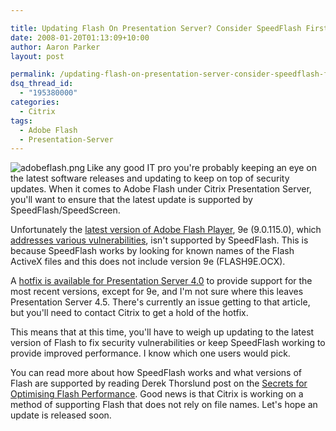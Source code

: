 ```yaml
---

title: Updating Flash On Presentation Server? Consider SpeedFlash First
date: 2008-01-20T01:13:09+10:00
author: Aaron Parker
layout: post

permalink: /updating-flash-on-presentation-server-consider-speedflash-first/
dsq_thread_id:
  - "195380000"
categories:
  - Citrix
tags:
  - Adobe Flash
  - Presentation-Server
---
```

<img src="{{site.baseurl}}/media/2008/02/adobeflash.png" align="left" alt="adobeflash.png" />Like any good IT pro you're probably keeping an eye on the latest software releases and updating to keep on top of security updates. When it comes to Adobe Flash under Citrix Presentation Server, you'll want to ensure that the latest update is supported by SpeedFlash/SpeedScreen.

Unfortunately the [latest version of Adobe Flash Player]({{site.baseurl}}/general/looking-for-adobe-flash-player-download-links), 9e (9.0.115.0), which [addresses various vulnerabilities](http://www.adobe.com/support/security/index.html#flashplayer), isn't supported by SpeedFlash. This is because SpeedFlash works by looking for known names of the Flash ActiveX files and this does not include version 9e (FLASH9E.OCX). 

A [hotfix is available for Presentation Server 4.0](http://support.citrix.com/article/CTX115426) to provide support for the most recent versions, except for 9e, and I'm not sure where this leaves Presentation Server 4.5. There's currently an issue getting to that article, but you'll need to contact Citrix to get a hold of the hotfix.

This means that at this time, you'll have to weigh up updating to the latest version of Flash to fix security vulnerabilities or keep SpeedFlash working to provide improved performance. I know which one users would pick.

You can read more about how SpeedFlash works and what versions of Flash are supported by reading Derek Thorslund post on the [Secrets for Optimising Flash Performance](http://community.citrix.com/display/~derekt/2007/11/27/Secrets+for+Optimizing+Flash+Performance+-+Part+1). Good news is that Citrix is working on a method of supporting Flash that does not rely on file names. Let's hope an update is released soon.